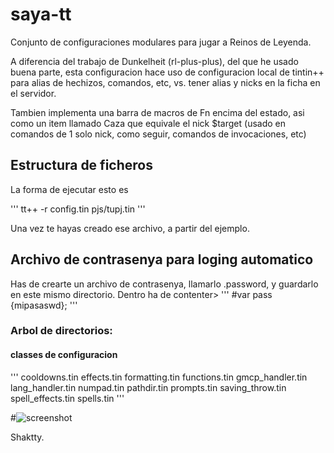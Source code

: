 # saya-tt
Conjunto de configuraciones modulares para jugar a Reinos de Leyenda.

A diferencia del trabajo de Dunkelheit (rl-plus-plus), del que he usado buena parte, esta configuracion hace uso de configuracion local de tintin++ para alias de hechizos, comandos, etc, vs. tener alias y nicks en la ficha en el servidor.

Tambien implementa una barra de macros de Fn encima del estado, asi como un item llamado Caza que equivale el nick $target (usado en comandos de 1 solo nick, como seguir, comandos de invocaciones, etc)

## Estructura de ficheros
La forma de ejecutar esto es

'''
tt++ -r config.tin pjs/tupj.tin
'''

Una vez te hayas creado ese archivo, a partir del ejemplo. 

## Archivo de contrasenya para loging automatico
Has de crearte un archivo de contrasenya, llamarlo .password, y guardarlo en este mismo directorio. Dentro ha de contenter>
'''
#var pass {mipasaswd};
'''

### Arbol de directorios:
#### classes de configuracion
'''
cooldowns.tin
effects.tin
formatting.tin
functions.tin
gmcp_handler.tin
lang_handler.tin
numpad.tin
pathdir.tin
prompts.tin
saving_throw.tin
spell_effects.tin
spells.tin
'''

#![screenshot](aeltas-tt.png)

Shaktty.
